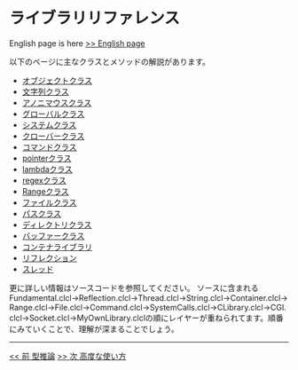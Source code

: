 # ライブラリリファレンス

English page is here [>> English page](libraries-en)

以下のページに主なクラスとメソッドの解説があります。

* [オブジェクトクラス](object)
* [文字列クラス](string)
* [アノニマウスクラス](anonymous)
* [グローバルクラス](global)
* [システムクラス](system)
* [クローバークラス](clover)
* [コマンドクラス](command)
* [pointerクラス](pointer)
* [lambdaクラス](lambda)
* [regexクラス](regex)
* [Rangeクラス](Range)
* [ファイルクラス](file)
* [パスクラス](path)
* [ディレクトリクラス](directory)
* [バッファークラス](buffer)
* [コンテナライブラリ](collection)
* [リフレクション](reflection)
* [スレッド](thread)

更に詳しい情報はソースコードを参照してください。
ソースに含まれるFundamental.clcl→Reflection.clcl→Thread.clcl→String.clcl→Container.clcl→Range.clcl→File.clcl→Command.clcl→SystemCalls.clcl→CLibrary.clcl→CGI.clcl→Socket.clcl→MyOwnLibrary.clclの順にレイヤーが重ねられてます。順番にみていくことで、理解が深まることでしょう。

----

[<< 前 型推論](typing) [>> 次 高度な使い方](usage2)

